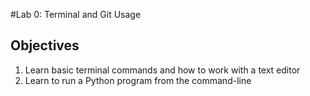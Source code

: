 #Lab 0: Terminal and Git Usage

## Objectives

<ol>
  <li>Learn basic terminal commands and how to work with a text editor</li>
  <li>Learn to run a Python program from the command-line</li>
</li>
